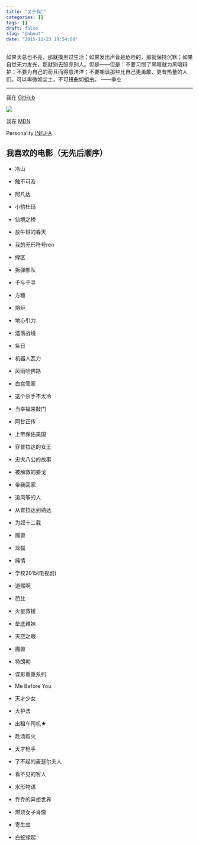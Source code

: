 ```yaml
---
title: "关于我👋"
categories: []
tags: []
draft: false
slug: "@about"
date: "2015-11-23 19:54:00"
---
```


如果天总也不亮，那就摸黑过生活；如果发出声音是危险的，那就保持沉默；如果自觉无力发光，那就别去照亮别人。但是——但是：不要习惯了黑暗就为黑暗辩护；不要为自己的苟且而得意洋洋；不要嘲讽那些比自己更勇敢、更有热量的人们。可以卑微如尘土，不可扭曲如蛆虫。   ——季业

---

我在 [GitHub][2]

![](https://github-readme-stats.vercel.app/api?username=zhangchen915&show_icons=true&theme=)

我在 [MDN][1]

Personality [INFJ-A](https://www.16personalities.com/ch/infj-%E4%BA%BA%E6%A0%BC)

[comment]: <> (##[我喜欢的歌][3])

[comment]: <> (<small>注：某些音乐由于版权原因无法播放</small>)

[comment]: <> (<iframe frameborder="no" border="0" marginwidth="0" marginheight="0" width=330 height=450 src="//music.163.com/outchain/player?type=0&id=88479598&auto=0&height=430"></iframe>)

## 我喜欢的电影（无先后顺序）

- 冷山
- 触不可及
- 阿凡达
- 小豹杜玛
- 仙境之桥
- 放牛班的春天
- 我的无形符号ren
- 绿区
- 拆弹部队
- 千与千寻
- 方糖
- 熔炉
- 地心引力
- 遗落战境
- 紫日
- 机器人瓦力
- 风雨哈佛路
- 白宫管家
- 这个杀手不太冷
- 当幸福来敲门
- 阿甘正传
- 上帝保佑美国
- 穿普拉达的女王
- 忠犬八公的故事
- 被解救的姜戈
- 带我回家
- 追风筝的人
- 从普拉达到纳达
- 为奴十二载
- 魔兽
- 龙猫
- 纯情
- 学校2015(电视剧)
- 道熙啊
- 芭比
- 火星救援
- 垫底辣妹
- 天空之眼
- 魔兽
- 特朗勃
- 谍影重重系列
- Me Before You
- 天才少女
- 大护法
- 出租车司机★
- 赴汤蹈火
- 天才枪手
- 了不起的麦瑟尔夫人
- 看不见的客人
- 水形物语
- 乔乔的异想世界
- 燃烧女子肖像
- 寄生虫
- 白蛇缘起

  [1]: https://developer.mozilla.org/zh-CN/profiles/zhangchen
  [2]: https://github.com/zhangchen915
  [3]: http://music.163.com/#/m/playlist?id=88479598&userid=79653210
